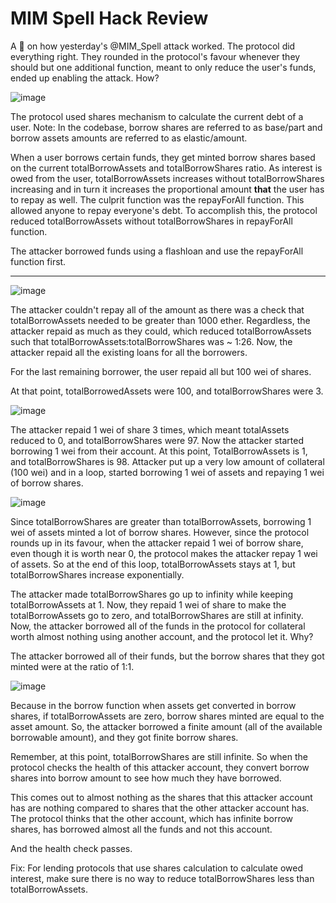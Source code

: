 # MIM Spell Hack Review

A 🧵 on how yesterday's @MIM_Spell attack worked. The protocol did everything right. They rounded in the protocol's favour whenever they should but one additional function, meant to only reduce the user's funds, ended up enabling the attack. How?

<!-- display image -->

![image](https://pbs.twimg.com/media/GFJrzsnbkAAaBMy.png)

The protocol used shares mechanism to calculate the current debt of a user. Note: In the codebase, borrow shares are referred to as base/part and borrow assets amounts are referred to as elastic/amount.

When a user borrows certain funds, they get minted borrow shares based on the current totalBorrowAssets and totalBorrowShares ratio. As interest is owed from the user, totalBorrowAssets increases without totalBorrowShares increasing and in turn it increases the proportional amount **that** the user has to repay as well. The culprit function was the repayForAll function. This allowed anyone to repay everyone's debt. To accomplish this, the protocol reduced totalBorrowAssets without totalBorrowShares in repayForAll function.

The attacker borrowed funds using a flashloan and use the repayForAll function first.

---

<!-- display image -->

![image](https://pbs.twimg.com/media/GFJr0z3awAAAruT.jpg)

The attacker couldn't repay all of the amount as there was a check that totalBorrowAssets needed to be greater than 1000 ether. Regardless, the attacker repaid as much as they could, which reduced totalBorrowAssets such that totalBorrowAssets:totalBorrowShares was ~ 1:26.
Now, the attacker repaid all the existing loans for all the borrowers.

For the last remaining borrower, the user repaid all but 100 wei of shares.

At that point, totalBorrowedAssets were 100, and totalBorrowShares were 3.

<!-- display image -->

![image](https://pbs.twimg.com/media/GFJr1kaasAEn6PL.jpg)

The attacker repaid 1 wei of share 3 times, which meant totalAssets reduced to 0, and totalBorrowShares were 97. Now the attacker started borrowing 1 wei from their account. At this point, TotalBorrowAssets is 1, and totalBorrowShares is 98.
Attacker put up a very low amount of collateral (100 wei) and in a loop, started borrowing 1 wei of assets and repaying 1 wei of borrow shares.

<!-- display image -->

![image](https://pbs.twimg.com/media/GFJr2WAbMAA6JkN.jpg)

Since totalBorrowShares are greater than totalBorrowAssets, borrowing 1 wei of assets minted a lot of borrow shares.
However, since the protocol rounds up in its favour, when the attacker repaid 1 wei of borrow share, even though it is worth near 0, the protocol makes the attacker repay 1 wei of assets.
So at the end of this loop, totalBorrowAssets stays at 1, but totalBorrowShares increase exponentially.

The attacker made totalBorrowShares go up to infinity while keeping totalBorrowAssets at 1.
Now, they repaid 1 wei of share to make the totalBorrowAssets go to zero, and totalBorrowShares are still at infinity. Now, the attacker borrowed all of the funds in the protocol for collateral worth almost nothing using another account, and the protocol let it.
Why?

The attacker borrowed all of their funds, but the borrow shares that they got minted were at the ratio of 1:1.

<!-- display image -->

![image](https://pbs.twimg.com/media/GFJr3slaoAAY7s9.jpg)

Because in the borrow function when assets get converted in borrow shares, if totalBorrowAssets are zero, borrow shares minted are equal to the asset amount. So, the attacker borrowed a finite amount (all of the available borrowable amount), and they got finite borrow shares.

Remember, at this point, totalBorrowShares are still infinite. So when the protocol checks the health of this attacker account, they convert borrow shares into borrow amount to see how much they have borrowed.

This comes out to almost nothing as the shares that this attacker account has are nothing compared to shares that the other attacker account has. The protocol thinks that the other account, which has infinite borrow shares, has borrowed almost all the funds and not this account.

And the health check passes.

Fix: For lending protocols that use shares calculation to calculate owed interest, make sure there is no way to reduce totalBorrowShares less than totalBorrowAssets.
